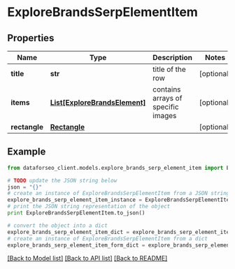 # ExploreBrandsSerpElementItem


## Properties

Name | Type | Description | Notes
------------ | ------------- | ------------- | -------------
**title** | **str** | title of the row | [optional] 
**items** | [**List[ExploreBrandsElement]**](ExploreBrandsElement.md) | contains arrays of specific images | [optional] 
**rectangle** | [**Rectangle**](Rectangle.md) |  | [optional] 

## Example

```python
from dataforseo_client.models.explore_brands_serp_element_item import ExploreBrandsSerpElementItem

# TODO update the JSON string below
json = "{}"
# create an instance of ExploreBrandsSerpElementItem from a JSON string
explore_brands_serp_element_item_instance = ExploreBrandsSerpElementItem.from_json(json)
# print the JSON string representation of the object
print ExploreBrandsSerpElementItem.to_json()

# convert the object into a dict
explore_brands_serp_element_item_dict = explore_brands_serp_element_item_instance.to_dict()
# create an instance of ExploreBrandsSerpElementItem from a dict
explore_brands_serp_element_item_form_dict = explore_brands_serp_element_item.from_dict(explore_brands_serp_element_item_dict)
```
[[Back to Model list]](../README.md#documentation-for-models) [[Back to API list]](../README.md#documentation-for-api-endpoints) [[Back to README]](../README.md)



